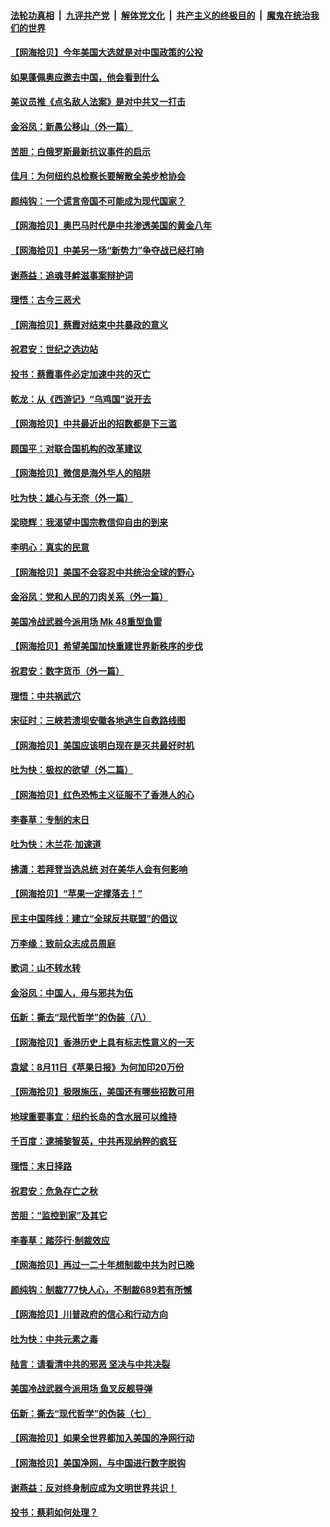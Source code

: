 ####  [法轮功真相](../../../../basic/blob/master/README.md?t=08231431) &nbsp;|&nbsp; [九评共产党](../../../../9ping.md/blob/master/README.md?t=08231431) &nbsp;|&nbsp; [解体党文化](../../../../jtdwh.md/blob/master/README.md?t=08231431)  &nbsp;|&nbsp; [共产主义的终极目的](../../../../gczydzjmd.md/blob/master/README.md?t=08231431) &nbsp;|&nbsp; [魔鬼在统治我们的世界](../../../../mgztzwmdsj.md/blob/master/README.md?t=08231431) 

#### [【网海拾贝】今年美国大选就是对中国政策的公投](../pages/nsc993/n12350973.md?t=08231431) 

#### [如果蓬佩奥应邀去中国，他会看到什么](../pages/nsc993/n12350945.md?t=08231431) 

#### [美议员推《点名敌人法案》是对中共又一打击](../pages/nsc993/n12350765.md?t=08231431) 

#### [金浴凤：新愚公移山（外一篇）](../pages/nsc993/n12350253.md?t=08231431) 

#### [苦胆：白俄罗斯最新抗议事件的启示](../pages/nsc993/n12349989.md?t=08231431) 

#### [佳月：为何纽约总检察长要解散全美步枪协会](../pages/nsc993/n12349939.md?t=08231431) 

#### [颜纯钩：一个谎言帝国不可能成为现代国家？](../pages/nsc993/n12349898.md?t=08231431) 

#### [【网海拾贝】奥巴马时代是中共渗透美国的黄金八年](../pages/nsc993/n12349284.md?t=08231431) 

#### [【网海拾贝】中美另一场“新势力”争夺战已经打响](../pages/nsc993/n12346998.md?t=08231431) 

#### [谢燕益：追魂寻衅滋事案辩护词](../pages/nsc993/n12346892.md?t=08231431) 

#### [理悟：古今三恶犬](../pages/nsc993/n12345190.md?t=08231431) 

#### [【网海拾贝】蔡霞对结束中共暴政的意义](../pages/nsc993/n12344263.md?t=08231431) 

#### [祝君安：世纪之选边站](../pages/nsc993/n12342382.md?t=08231431) 

#### [投书：蔡霞事件必定加速中共的灭亡](../pages/nsc993/n12341881.md?t=08231431) 

#### [乾龙：从《西游记》“乌鸡国”说开去](../pages/nsc993/n12341690.md?t=08231431) 

#### [【网海拾贝】中共最近出的招数都是下三滥](../pages/nsc993/n12341593.md?t=08231431) 

#### [顾国平：对联合国机构的改革建议](../pages/nsc993/n12339928.md?t=08231431) 

#### [【网海拾贝】微信是海外华人的陷阱](../pages/nsc993/n12338868.md?t=08231431) 

#### [吐为快：雄心与无奈（外一篇）](../pages/nsc993/n12338132.md?t=08231431) 

#### [梁晓辉：我渴望中国宗教信仰自由的到来](../pages/nsc993/n12336657.md?t=08231431) 

#### [李明心：真实的民意](../pages/nsc993/n12336089.md?t=08231431) 

#### [【网海拾贝】美国不会容忍中共统治全球的野心](../pages/nsc993/n12336063.md?t=08231431) 

#### [金浴凤：党和人民的刀肉关系（外一篇）](../pages/nsc993/n12335834.md?t=08231431) 

#### [美国冷战武器今派用场 Mk 48重型鱼雷](../pages/nsc993/n12335354.md?t=08231431) 

#### [【网海拾贝】希望美国加快重建世界新秩序的步伐](../pages/nsc993/n12334224.md?t=08231431) 

#### [祝君安：数字货币（外一篇）](../pages/nsc993/n12334186.md?t=08231431) 

#### [理悟：中共祸武穴](../pages/nsc993/n12333962.md?t=08231431) 

#### [宋征时：三峡若溃坝安徽各地逃生自救路线图](../pages/nsc993/n12332450.md?t=08231431) 

#### [【网海拾贝】美国应该明白现在是灭共最好时机](../pages/nsc993/n12332313.md?t=08231431) 

#### [吐为快：极权的欲望（外二篇）](../pages/nsc993/n12332089.md?t=08231431) 

#### [【网海拾贝】红色恐怖主义征服不了香港人的心](../pages/nsc993/n12329296.md?t=08231431) 

#### [李春草：专制的末日](../pages/nsc993/n12329079.md?t=08231431) 

#### [吐为快：木兰花‧加速道](../pages/nsc993/n12327366.md?t=08231431) 

#### [拂潇：若拜登当选总统 对在美华人会有何影响](../pages/nsc993/n12295996.md?t=08231431) 

#### [【网海拾贝】“苹果一定撑落去！”](../pages/nsc993/n12326784.md?t=08231431) 

#### [民主中国阵线：建立“全球反共联盟”的倡议](../pages/nsc993/n12324177.md?t=08231431) 

#### [万李缘：致前众志成员周庭](../pages/nsc993/n12324635.md?t=08231431) 

#### [歌词：山不转水转](../pages/nsc993/n12324599.md?t=08231431) 

#### [金浴凤：中国人，毋与邪共为伍](../pages/nsc993/n12324257.md?t=08231431) 

#### [伍新：撕去“现代哲学”的伪装（八）](../pages/nsc993/n12324188.md?t=08231431) 

#### [【网海拾贝】香港历史上具有标志性意义的一天](../pages/nsc993/n12324021.md?t=08231431) 

#### [袁斌：8月11日《苹果日报》为何加印20万份](../pages/nsc993/n12323955.md?t=08231431) 

#### [【网海拾贝】极限施压，美国还有哪些招数可用](../pages/nsc993/n12322512.md?t=08231431) 

#### [地球重要事宜：纽约长岛的含水层可以维持](../pages/nsc993/n12321844.md?t=08231431) 

#### [千百度：逮捕黎智英，中共再现纳粹的疯狂](../pages/nsc993/n12321777.md?t=08231431) 

#### [理悟：末日择路](../pages/nsc993/n12320812.md?t=08231431) 

#### [祝君安：危急存亡之秋](../pages/nsc993/n12320795.md?t=08231431) 

#### [苦胆：“监控到家”及其它](../pages/nsc993/n12320751.md?t=08231431) 

#### [李春草：踏莎行·制裁效应](../pages/nsc993/n12318290.md?t=08231431) 

#### [【网海拾贝】再过一二十年想制裁中共为时已晚](../pages/nsc993/n12318195.md?t=08231431) 

#### [颜纯钩：制裁777快人心，不制裁689若有所憾](../pages/nsc993/n12316912.md?t=08231431) 

#### [【网海拾贝】川普政府的信心和行动方向](../pages/nsc993/n12316673.md?t=08231431) 

#### [吐为快：中共元素之毒](../pages/nsc993/n12316547.md?t=08231431) 

#### [陆言：请看清中共的邪恶 坚决与中共决裂](../pages/nsc993/n12315784.md?t=08231431) 

#### [美国冷战武器今派用场 鱼叉反舰导弹](../pages/nsc993/n12316258.md?t=08231431) 

#### [伍新：撕去“现代哲学”的伪装（七）](../pages/nsc993/n12315846.md?t=08231431) 

#### [【网海拾贝】如果全世界都加入美国的净网行动](../pages/nsc993/n12315588.md?t=08231431) 

#### [【网海拾贝】美国净网，与中国进行数字脱钩](../pages/nsc993/n12312813.md?t=08231431) 

#### [谢燕益：反对终身制应成为文明世界共识！](../pages/nsc993/n12310465.md?t=08231431) 

#### [投书：蔡莉如何处理？](../pages/nsc993/n12310224.md?t=08231431) 

